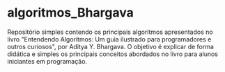 # algoritmos_Bhargava
Repositório simples contendo os principais algoritmos apresentados no livro "Entendendo Algoritmos: Um guia ilustrado para programadores e outros curiosos", por Aditya Y. Bhargava. O objetivo é explicar de forma didática e simples os principais conceitos abordados no livro para alunos iniciantes em programação.
